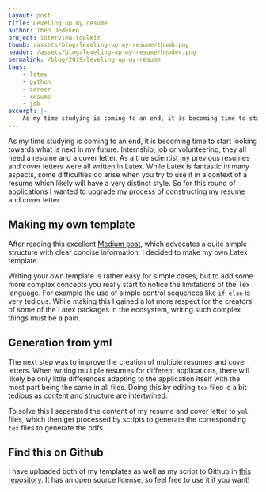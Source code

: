 ```yaml
---
layout: post
title: Leveling up my resume
author: Theo Dedeken
project: interview-toolkit
thumb: /assets/blog/leveling-up-my-resume/thumb.png
header: /assets/blog/leveling-up-my-resume/header.png
permalink: /blog/2019/leveling-up-my-resume
tags: 
    - latex
    - python
    - career
    - resume
    - job
excerpt: |-
    As my time studying is coming to an end, it is becoming time to start looking towards what is next in my future. Internship, job or volunteering, they all need a resume and a cover letter. For this round of applications I wanted to upgrade my process of constructing my resume and cover letter.
---
```


As my time studying is coming to an end, it is becoming time to start looking towards what is next in my future. Internship, job or volunteering, they all need a resume and a cover letter. As a true scientist my previous resumes and cover letters were all written in Latex. While Latex is fantastic in many aspects, some difficulties do arise when you try to use it in a context of a resume which likely will have a very distinct style. So for this round of applications I wanted to upgrade my process of constructing my resume and cover letter.

## Making my own template
After reading this excellent [Medium post](https://medium.freecodecamp.org/writing-a-killer-software-engineering-resume-b11c91ef699d), which advocates a quite simple structure with clear concise information, I decided to make my own Latex template. 

Writing your own template is rather easy for simple cases, but to add some more complex concepts you really start to notice the limitations of the Tex language. For example the use of simple control sequences like `if else` is very tedious. While making this I gained a lot more respect for the creators of some of the Latex packages in the ecosystem, writing such complex things must be a pain. 

## Generation from yml
The next step was to improve the creation of multiple resumes and cover letters. When writing multiple resumes for different applications, there will likely be only little differences adapting to the application itself with the most part being the same in all files. Doing this by editing `tex` files is a bit tedious as content and structure are intertwined. 

To solve this I seperated the content of my resume and cover letter to `yml` files, which then get processed by scripts to generate the corresponding `tex` files to generate the pdfs.

## Find this on Github
I have uploaded both of my templates as well as my script to Github in [this repository](https://github.com/theodedeken/career-tools). It has an open source license, so feel free to use it if you want! 